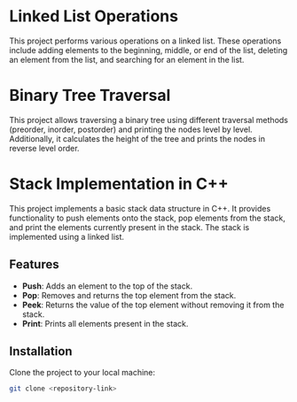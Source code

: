
# Linked List Operations

This project performs various operations on a linked list. These operations include adding elements to the beginning, middle, or end of the list, deleting an element from the list, and searching for an element in the list.

# Binary Tree Traversal
This project allows traversing a binary tree using different traversal methods (preorder, inorder, postorder) and printing the nodes level by level. Additionally, it calculates the height of the tree and prints the nodes in reverse level order.


# Stack Implementation in C++

This project implements a basic stack data structure in C++. It provides functionality to push elements onto the stack, pop elements from the stack, and print the elements currently present in the stack. The stack is implemented using a linked list.



## Features

- **Push**: Adds an element to the top of the stack.
- **Pop**: Removes and returns the top element from the stack.
- **Peek**: Returns the value of the top element without removing it from the stack.
- **Print**: Prints all elements present in the stack.


## Installation

Clone the project to your local machine:

```bash
git clone <repository-link>
